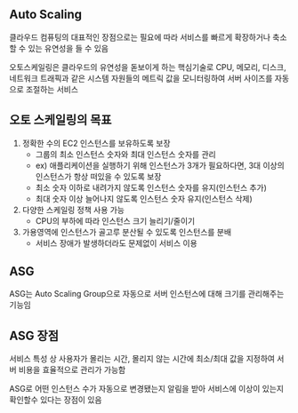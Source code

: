 ## Auto Scaling
클라우드 컴퓨팅의 대표적인 장점으로는 필요에 따라 서비스를 빠르게 확장하거나 축소할 수 있는 유연성을 들 수 있음  
  
오토스케일링은 클라우드의 유연성을 돋보이게 하는 핵심기술로 CPU, 메모리, 디스크, 네트워크 트래픽과 같은 시스템 자원들의 메트릭 값을 모니터링하여 서버 사이즈를 자동으로 조절하는 서비스

## 오토 스케일링의 목표
1. 정확한 수의 EC2 인스턴스를 보유하도록 보장
    * 그룹의 최소 인스턴스 숫자와 최대 인스턴스 숫자를 관리
    * ex) 애플리케이션을 실행하기 위해 인스턴스가 3개가 필요하다면, 3대 이상의 인스턴스가 항상 떠있을 수 있도록 보장
    * 최소 숫자 이하로 내려가지 않도록 인스턴스 숫자를 유지(인스턴스 추가)
    * 최대 숫자 이상 늘어나지 않도록 인스턴스 숫자 유지(인스턴스 삭제)
2. 다양한 스케일링 정책 사용 가능
    * CPU의 부하에 따라 인스턴스 크기 늘리기/줄이기
3. 가용영역에 인스턴스가 골고루 분산될 수 있도록 인스턴스를 분배
    * 서비스 장애가 발생하더라도 문제없이 서비스 이용

## ASG
ASG는 Auto Scaling Group으로 자동으로 서버 인스턴스에 대해 크기를 관리해주는 기능임  

## ASG 장점
서비스 특성 상 사용자가 몰리는 시간, 몰리지 않는 시간에 최소/최대 값을 지정하여 서버 비용을 효율적으로 관리가 가능함

ASG로 어떤 인스턴스 수가 자동으로 변경됐는지 알림을 받아 서비스에 이상이 있는지 확인할수 있다는 장점이 있음